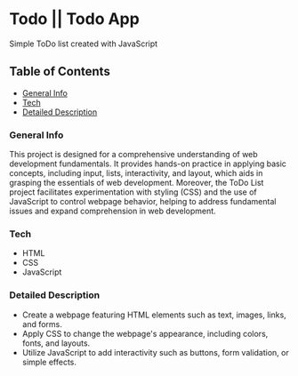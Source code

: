 # Todo || Todo App

Simple ToDo list created with JavaScript

## Table of Contents

- [General Info](#general)
- [Tech](#tech)
- [Detailed Description](#detail)

### General Info

This project is designed for a comprehensive understanding of web development fundamentals. It provides hands-on practice in applying basic concepts, including input, lists, interactivity, and layout, which aids in grasping the essentials of web development. Moreover, the ToDo List project facilitates experimentation with styling (CSS) and the use of JavaScript to control webpage behavior, helping to address fundamental issues and expand comprehension in web development.

### Tech

- HTML
- CSS
- JavaScript

### Detailed Description

- Create a webpage featuring HTML elements such as text, images, links, and forms.
- Apply CSS to change the webpage's appearance, including colors, fonts, and layouts.
- Utilize JavaScript to add interactivity such as buttons, form validation, or simple effects.
